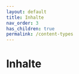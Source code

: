 ```yaml
---
layout: default
title: Inhalte
nav_order: 3
has_children: true
permalink: /content-types
---
```


# Inhalte